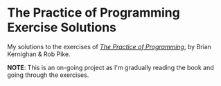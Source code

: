 # The Practice of Programming Exercise Solutions

My solutions to the exercises of [*The Practice of Programming*](http://www.amazon.com/Practice-Programming-Addison-Wesley-Professional-Computing/dp/020161586X), by Brian Kernighan & Rob Pike.

**NOTE**: This is an on-going project as I'm gradually reading the book and going through the exercises.
